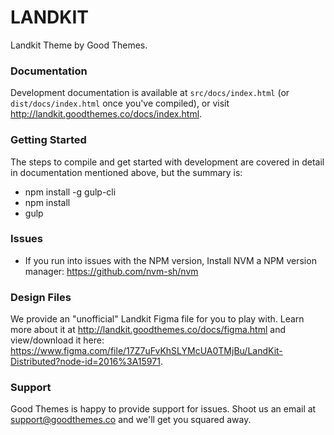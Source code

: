 # LANDKIT #

Landkit Theme by Good Themes.

### Documentation ###

Development documentation is available at `src/docs/index.html` (or `dist/docs/index.html` once you've compiled), or visit http://landkit.goodthemes.co/docs/index.html.

### Getting Started ###

The steps to compile and get started with development are covered in detail in documentation mentioned above, but the summary is:

- npm install -g gulp-cli
- npm install
- gulp

### Issues ###
- If you run into issues with the NPM version, Install NVM a NPM version manager:
https://github.com/nvm-sh/nvm

### Design Files ###

We provide an "unofficial" Landkit Figma file for you to play with. Learn more about it at http://landkit.goodthemes.co/docs/figma.html and view/download it here: https://www.figma.com/file/17Z7uFvKhSLYMcUA0TMjBu/LandKit-Distributed?node-id=2016%3A15971.

### Support ###

Good Themes is happy to provide support for issues. Shoot us an email at support@goodthemes.co and we'll get you squared away.

